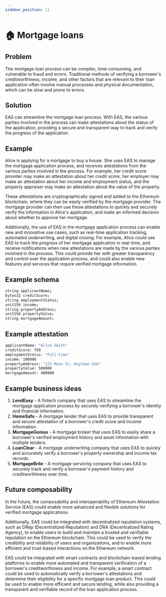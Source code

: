 ```yaml
---
sidebar_position: 11
---
```


# 🏠 Mortgage loans

## Problem
The mortgage loan process can be complex, time-consuming, and vulnerable to fraud and errors. Traditional methods of verifying a borrower's creditworthiness, income, and other factors that are relevant to their loan application often involve manual processes and physical documentation, which can be slow and prone to errors.

## Solution
EAS can streamline the mortgage loan process. With EAS, the various parties involved in the process can make attestations about the status of the application, providing a secure and transparent way to track and verify the progress of the application.

## Example
Alice is applying for a mortgage to buy a house. She uses EAS to manage the mortgage application process, and receives attestations from the various parties involved in the process. For example, her credit score provider may make an attestation about her credit score, her employer may make an attestation about her income and employment status, and the property appraiser may make an attestation about the value of the property.

These attestations are cryptographically signed and added to the Ethereum blockchain, where they can be easily verified by the mortgage provider. The mortgage provider can then use these attestations to quickly and securely verify the information in Alice's application, and make an informed decision about whether to approve her mortgage.

Additionally, the use of EAS in the mortgage application process can enable new and innovative use cases, such as real-time application tracking, automated underwriting, and digital closing. For example, Alice could use EAS to track the progress of her mortgage application in real-time, and receive notifications when new attestations are made by the various parties involved in the process. This could provide her with greater transparency and control over the application process, and could also enable new features and services that require verified mortgage information.

## Example schema
``` bash
string applicantName;
bytes32 creditScore;
string employmentStatus;
unit256 income;
string propertyAddress;
unit256 propertyValue;
string mortgageAmount;

```

## Example attestation
``` bash
applicantName: "Alice Smith"
creditScore: 750
employmentStatus: "Full-time"
income: 100000
propertyAddress: "123 Main St, Anytown USA"
propertyValue: 500000
mortgageAmount: 400000

```
## Example business ideas
1. **LendEasy** - A fintech company that uses EAS to streamline the mortgage application process by securely verifying a borrower's identity and financial information.
2. **HomeSafe** - A mortgage lender that uses EAS to provide transparent and secure attestation of a borrower's credit score and income information.
3. **MortgageGenius** - A mortgage broker that uses EAS to easily share a borrower's verified employment history and asset information with multiple lenders.
4. **LoanClear** - A mortgage underwriting company that uses EAS to quickly and accurately verify a borrower's property ownership and income tax records.
5. **MortgageBrite** - A mortgage servicing company that uses EAS to securely track and verify a borrower's payment history and creditworthiness over time.


## Future composability
In the future, the composability and interoperability of Ethereum Attestation Service (EAS) could enable more advanced and flexible solutions for verified mortgage applications.

Additionally, EAS could be integrated with decentralized reputation systems, such as DRep (Decentralized Reputation) and DRA (Decentralized Rating Agency), to enable users to build and maintain a trusted and verifiable reputation on the Ethereum blockchain. This could be used to verify the credibility and reliability of users and organizations, and to enable more efficient and trust-based interactions on the Ethereum network.

EAS could be integrated with smart contracts and blockchain-based lending platforms to enable more automated and transparent verification of a borrower's creditworthiness and income. For example, a smart contract could be used to automatically verify a borrower's attestations and determine their eligibility for a specific mortgage loan product. This could be used to enable more efficient and secure lending, while also providing a transparent and verifiable record of the loan application process.
